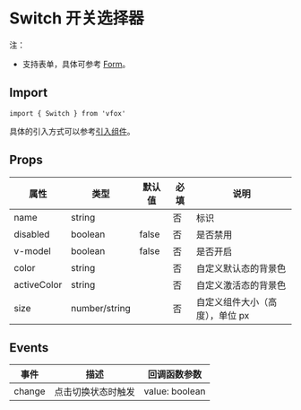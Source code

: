 # Switch 开关选择器

注：

- 支持表单，具体可参考 [Form](./Form.md)。

## Import

```
import { Switch } from 'vfox'
```

具体的引入方式可以参考[引入组件](../index.md#引入组件)。

## Props

| 属性        | 类型          | 默认值 | 必填 | 说明                            |
| ----------- | ------------- | ------ | ---- | ------------------------------- |
| name        | string        |        | 否   | 标识                            |
| disabled    | boolean       | false  | 否   | 是否禁用                        |
| v-model     | boolean       | false  | 否   | 是否开启                        |
| color       | string        |        | 否   | 自定义默认态的背景色            |
| activeColor | string        |        | 否   | 自定义激活态的背景色            |
| size        | number/string |        | 否   | 自定义组件大小（高度），单位 px |

## Events

| 事件   | 描述               | 回调函数参数   |
| ------ | ------------------ | -------------- |
| change | 点击切换状态时触发 | value: boolean |
